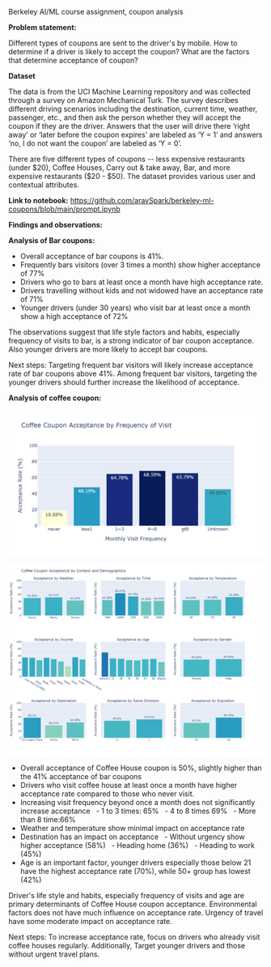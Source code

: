 Berkeley AI/ML course assignment, coupon analysis

**Problem statement:**

Different types of coupons are sent to the driver's by mobile. How to determine if a driver is likely to accept the coupon? What are the factors that determine acceptance of coupon?

**Dataset**

The data is from the UCI Machine Learning repository and was collected through a survey on Amazon Mechanical Turk. The survey describes different driving scenarios including the destination, current time, weather, passenger, etc., and then ask the person whether they will accept the coupon if they are the driver.
Answers that the user will drive there ‘right away’ or ‘later before the coupon expires’ are labeled as ‘Y = 1’ and answers ‘no, I do not want the coupon’ are labeled as ‘Y = 0’.

There are five different types of coupons -- less expensive restaurants (under \$20), Coffee Houses, Carry out & take away, Bar, and more expensive restaurants (\$20 - $50). The dataset provides various user and contextual attributes.

**Link to notebook:**
https://github.com/aravSpark/berkeley-ml-coupons/blob/main/prompt.ipynb

**Findings and observations:**

**Analysis of Bar coupons:**

- Overall acceptance of bar coupons is 41%.
- Frequently bars visitors (over 3 times a month) show higher acceptance of 77%
- Drivers who go to bars at least once a month have high acceptance rate.
- Drivers travelling without kids and not widowed have an acceptance rate of 71%
- Younger drivers (under 30 years) who visit bar at least once a month show a high acceptance of 72%

The observations suggest that life style factors and habits, especially frequency of visits to bar, is a strong indicator of bar coupon acceptance. Also younger drivers are more likely to accept bar coupons.

Next steps:
Targeting frequent bar visitors will likely increase acceptance rate of bar coupons above 41%. Among frequent bar visitors, targeting the younger drivers should further increase the likelihood of acceptance.
 

**Analysis of coffee coupon:**

![Coffee Coupon Acceptance by Frequency of Visits](images/Coffee_Coupon_Acceptance_by_Frequency_of_Visit.png)

![Coffee Coupon Acceptance by Context and Demographics](images/coffee_acceptance_subplots.png)

- Overall acceptance of Coffee House coupon is 50%, slightly higher than the 41% acceptance of bar coupons
- Drivers who visit coffee house at least once a month have higher acceptance rate compared to those who never visit.
- Increasing visit frequency beyond once a month does not significantly increase acceptance
  - 1 to 3 times: 65%
  - 4 to 8 times 69%
  - More than 8 time:66%
- Weather and temperature show minimal impact on acceptance rate
- Destination has an impact on acceptance 
   - Without urgency show higher acceptance (58%)
   - Heading home (36%)
   - Heading to work (45%)
- Age is an important factor, younger drivers especially those below 21 have the highest acceptance rate (70%), while 50+ group has lowest (42%)

Driver's life style and habits, especially frequency of visits and age are primary determinants of Coffee House coupon acceptance. Environmental factors does not have much influence on acceptance rate. Urgency of travel have some moderate impact on acceptance rate.

Next steps:
To increase acceptance rate, focus on drivers who already visit coffee houses regularly. Additionally, Target younger drivers and those without urgent travel plans.
